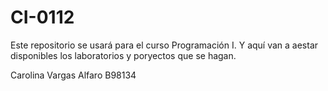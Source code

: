 # CI-0112
Este repositorio se usará para el curso Programación I. Y aquí van a aestar disponibles los laboratorios y poryectos que se hagan. 

Carolina Vargas Alfaro
B98134